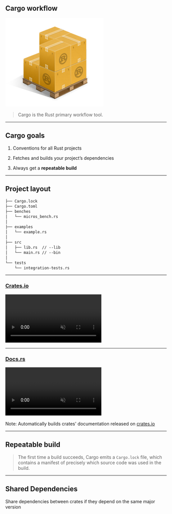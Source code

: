 ## Cargo workflow
![cargo logo](assets/img/cargo_logo.png)

> Cargo is the Rust primary workflow tool.

---

## Cargo goals

1. Conventions for all Rust projects

2. Fetches and builds your project’s dependencies

3. Always get a **repeatable build**

---

## Project layout

```
├── Cargo.lock
├── Cargo.toml
├── benches
│   └── micros_bench.rs
│
├── examples
│   └── example.rs
│
├── src
│   ├── lib.rs  // --lib
│   └── main.rs // --bin
│
└── tests
    └── integration-tests.rs
```

---

### [Crates.io](https://crates.io/) 
<video muted loop onclick="this.play();">
    <source data-src="assets/img/cargo.mp4" type="video/mp4" />
</video>

---

### [Docs.rs](https://docs.rs/)
<video muted loop onclick="this.play();">
    <source data-src="assets/img/docs_rs.mp4" type="video/mp4" />
</video>

Note:
Automatically builds crates' documentation released on [crates.io](https://crates.io/)

---

## Repeatable build

> The first time a build succeeds, Cargo emits a `Cargo.lock` file, which contains a manifest of precisely which source code was used in the build. 

---

## Shared Dependencies

Share dependencies between crates if they depend on the same major version
